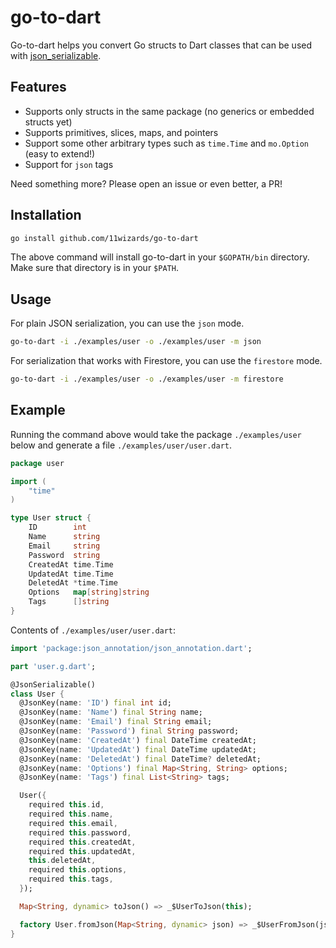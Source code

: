 # go-to-dart

Go-to-dart helps you convert Go structs to Dart classes that can be used with [json_serializable](https://pub.dev/packages/json_serializable).

## Features

- Supports only structs in the same package (no generics or embedded structs yet)
- Supports primitives, slices, maps, and pointers
- Support some other arbitrary types such as `time.Time` and `mo.Option` (easy to extend!)
- Support for `json` tags

Need something more? Please open an issue or even better, a PR!

## Installation

```bash
go install github.com/11wizards/go-to-dart
```

The above command will install go-to-dart in your `$GOPATH/bin` directory. Make sure that directory is in your `$PATH`.

## Usage

For plain JSON serialization, you can use the `json` mode.
```bash
go-to-dart -i ./examples/user -o ./examples/user -m json
```

For serialization that works with Firestore, you can use the `firestore` mode.
```bash
go-to-dart -i ./examples/user -o ./examples/user -m firestore
```

## Example

Running the command above would take the package `./examples/user` below and generate a file `./examples/user/user.dart`.

```go
package user

import (
	"time"
)

type User struct {
	ID        int
	Name      string
	Email     string
	Password  string
	CreatedAt time.Time
	UpdatedAt time.Time
	DeletedAt *time.Time
	Options   map[string]string
	Tags      []string
}
```

Contents of `./examples/user/user.dart`:
```dart
import 'package:json_annotation/json_annotation.dart';

part 'user.g.dart';

@JsonSerializable()
class User {
  @JsonKey(name: 'ID') final int id;
  @JsonKey(name: 'Name') final String name;
  @JsonKey(name: 'Email') final String email;
  @JsonKey(name: 'Password') final String password;
  @JsonKey(name: 'CreatedAt') final DateTime createdAt;
  @JsonKey(name: 'UpdatedAt') final DateTime updatedAt;
  @JsonKey(name: 'DeletedAt') final DateTime? deletedAt;
  @JsonKey(name: 'Options') final Map<String, String> options;
  @JsonKey(name: 'Tags') final List<String> tags;

  User({
    required this.id,
    required this.name,
    required this.email,
    required this.password,
    required this.createdAt,
    required this.updatedAt,
    this.deletedAt,
    required this.options,
    required this.tags,
  });

  Map<String, dynamic> toJson() => _$UserToJson(this);

  factory User.fromJson(Map<String, dynamic> json) => _$UserFromJson(json);
}


```
